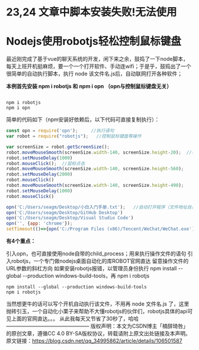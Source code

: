 # 23,24 文章中脚本安装失败!无法使用

# Nodejs使用robotjs轻松控制鼠标键盘

最近刚完成了基于vue的聊天系统的开发，闲下来之余，鼓捣了一下node脚本，每天上班开机挺麻烦，要一个一个打开软件、手动连wifi；于是乎，鼓捣出了一个很简单的自动执行脚本，执行 node 该文件名.js后，自动联网打开各种软件；

**本例首先安装 npm i robotjs 和 npm i opn （opn与控制鼠标键盘无关）**

```

npm i robotjs 
npm i opn
```

简单的代码如下（npm安装好依赖后，以下代码可直接复制执行）：

```js
const opn = require('opn');     //执行语句
var robot = require("robotjs");   //控制鼠标键盘等操作

var screenSize = robot.getScreenSize();
robot.moveMouseSmooth(screenSize.width-140, screenSize.height-20);	//移动鼠标
robot.setMouseDelay(1000)	
robot.mouseClick();	 //鼠标点击
robot.moveMouseSmooth(screenSize.width-140, screenSize.height-560);
robot.setMouseDelay(2000)
robot.mouseClick()
robot.moveMouseSmooth(screenSize.width-140, screenSize.height-490);
robot.setMouseDelay(1000)
robot.mouseClick()

opn('C:/Users/seagm/Desktop/小白入门手册.txt');	//自动打开程序（文件地址自己修改即可）
opn('C:/Users/seagm/Desktop/GitHub Desktop')
opn('C:/Users/seagm/Desktop/Visual Studio Code')
opn('', {app: 'chrome'});
setTimeout(()=>{opn('C:/Program Files (x86)/Tencent/WeChat/WeChat.exe')},2000)
```


**有4个重点：**

引入opn，也可直接使用node自带的child_process；用来执行操作文件的语句
引入robotjs，一个专门做nodejs桌面自动化的库ROBOT官网直达
留意操作文件的URL参数的斜杠方向
如果安装robotjs报错，以管理员身份执行 npm install --global --production windows-build-tools，再 npm i robotjs

```
npm install --global --production windows-build-tools
npm i robotjs
```

当然想更牛的话可以写个开机自动执行该文件，不用再 node 文件名.js 了，这里抛砖引玉，一个自动化小栗子来帮助不大懂robotjs的伙伴们，robotjs具体的api可见上面的官网直达。。。
从此我每天又节省了30秒了，哈哈
————————————————
版权声明：本文为CSDN博主「楠辞琦咎」的原创文章，遵循CC 4.0 BY-SA版权协议，转载请附上原文出处链接及本声明。
原文链接：https://blog.csdn.net/qq_34995862/article/details/106501587

